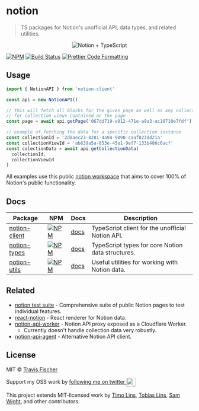# notion

> TS packages for Notion's unofficial API, data types, and related utilities.

<p align="center">
  <img alt="Notion + TypeScript" src="https://raw.githubusercontent.com/saasify-sh/notion/master/notion-ts.png">
</p>

[![NPM](https://img.shields.io/npm/v/notion-client.svg)](https://www.npmjs.com/package/notion-client) [![Build Status](https://travis-ci.com/saasify-sh/notion.svg?branch=master)](https://travis-ci.com/saasify-sh/notion) [![Prettier Code Formatting](https://img.shields.io/badge/code_style-prettier-brightgreen.svg)](https://prettier.io)

## Usage

```ts
import { NotionAPI } from 'notion-client'

const api = new NotionAPI()

// this will fetch all blocks for the given page as well as any collection data
// for collection views contained on the page
const page = await api.getPage('067dd719-a912-471e-a9a3-ac10710e7fdf')

// example of fetching the data for a specific collection instance
const collectionId = '2d8aec23-8281-4a94-9090-caaf823dd21a'
const collectionViewId = 'ab639a5a-853e-45e1-9ef7-133b486c0acf'
const colectionData = await api.getCollectionData(
  collectionId,
  collectionViewId
)
```

All examples use this public [notion workspace](https://www.notion.so/Notion-Tests-067dd719a912471ea9a3ac10710e7fdf) that aims to cover 100% of Notion's public functionality.

## Docs

| Package                                   | NPM                                                                                                   | Docs                            | Description                                       |
| ----------------------------------------- | ----------------------------------------------------------------------------------------------------- | ------------------------------- | ------------------------------------------------- |
| [notion-client](./packages/notion-client) | [![NPM](https://img.shields.io/npm/v/notion-client.svg)](https://www.npmjs.com/package/notion-client) | [docs](./docs/notion-client.md) | TypeScript client for the unofficial Notion API.  |
| [notion-types](./packages/notion-types)   | [![NPM](https://img.shields.io/npm/v/notion-types.svg)](https://www.npmjs.com/package/notion-types)   | [docs](./docs/notion-types.md)  | TypeScript types for core Notion data structures. |
| [notion-utils](./packages/notion-utils)   | [![NPM](https://img.shields.io/npm/v/notion-utils.svg)](https://www.npmjs.com/package/notion-utils)   | [docs](./docs/notion-utils.md)  | Useful utilities for working with Notion data.    |

## Related

- [notion test suite](https://www.notion.so/saasifysh/Notion-Tests-067dd719a912471ea9a3ac10710e7fdf) - Comprehensive suite of public Notion pages to test individual features.
- [react-notion](https://github.com/splitbee/react-notion) - React renderer for Notion data.
- [notion-api-worker](https://github.com/splitbee/notion-api-worker) - Notion API proxy exposed as a Cloudflare Worker.
  - Currently doesn't handle collection data very robustly.
- [notion-api-agent](https://github.com/dragonman225/notionapi-agent) - Alternative Notion API client.

## License

MIT © [Travis Fischer](https://transitivebullsh.it)

Support my OSS work by <a href="https://twitter.com/transitive_bs">following me on twitter <img src="https://storage.googleapis.com/saasify-assets/twitter-logo.svg" alt="twitter" height="24px" align="center"></a>

This project extends MIT-licensed work by [Timo Lins](https://twitter.com/timolins), [Tobias Lins](https://twitter.com/linstobias), [Sam Wight](https://samw.dev), and other contributors.
